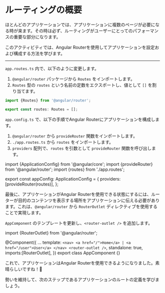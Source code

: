 # ルーティングの概要

ほとんどのアプリケーションでは、アプリケーションに複数のページが必要になる時が来ます。その時は必ず、ルーティングがユーザーにとってのパフォーマンスの重要な部分になります。

このアクティビティでは、Angular Routerを使用してアプリケーションを設定および構成する方法を学びます。

<hr>

<docs-workflow>

<docs-step title="app.route.ts ファイルの作成">

`app.routes.ts` 内で、以下のように変更します。

1. `@angular/router` パッケージから `Routes` をインポートします。
1. `Routes` 型の `routes` という名前の定数をエクスポートし、値として `[]` を割り当てます。

```ts
import {Routes} from '@angular/router';

export const routes: Routes = [];
```

</docs-step>

<docs-step title="プロバイダーへのルーティングの追加">

`app.config.ts` で、以下の手順でAngular Routerにアプリケーションを構成します。

1. `@angular/router` から `provideRouter` 関数をインポートします。
1. `./app.routes.ts` から `routes` をインポートします。
1. `providers` 配列で、`routes` を引数として `provideRouter` 関数を呼び出します。

<docs-code language="ts" highlight="[2,3,6]">
import {ApplicationConfig} from '@angular/core';
import {provideRouter} from '@angular/router';
import {routes} from './app.routes';

export const appConfig: ApplicationConfig = {
  providers:[provideRouter(routes)],
};
</docs-code>

</docs-step>

<docs-step title="コンポーネントへの `RouterOutlet` のインポート">

最後に、アプリケーションがAngular Routerを使用できる状態にするには、ルーターが目的のコンテンツを表示する場所をアプリケーションに伝える必要があります。これは、`@angular/router` から `RouterOutlet` ディレクティブを使用することで実現します。

`AppComponent` のテンプレートを更新し、`<router-outlet />` を追加します。

<docs-code language="ts" highlight="[11]">
import {RouterOutlet} from '@angular/router';

@Component({
  ...
  template: `
    <nav>
      <a href="/">Home</a>
      |
      <a href="/user">User</a>
    </nav>
    <router-outlet />
  `,
  standalone: true,
  imports:[RouterOutlet],
})
export class AppComponent {}
</docs-code>

</docs-step>

</docs-workflow>

これで、アプリケーションはAngular Routerを使用できるようになりました。素晴らしいですね！🙌

勢いを維持して、次のステップであるアプリケーションのルートの定義を学びましょう。


